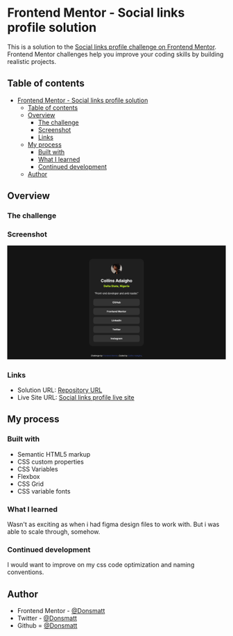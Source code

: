 # Frontend Mentor - Social links profile solution

This is a solution to the [Social links profile challenge on Frontend Mentor](https://www.frontendmentor.io/challenges/social-links-profile-UG32l9m6dQ). Frontend Mentor challenges help you improve your coding skills by building realistic projects. 

## Table of contents
- [Frontend Mentor - Social links profile solution](#frontend-mentor---social-links-profile-solution)
  - [Table of contents](#table-of-contents)
  - [Overview](#overview)
    - [The challenge](#the-challenge)
    - [Screenshot](#screenshot)
    - [Links](#links)
  - [My process](#my-process)
    - [Built with](#built-with)
    - [What I learned](#what-i-learned)
    - [Continued development](#continued-development)
  - [Author](#author)

## Overview

### The challenge

### Screenshot

![Frontend Mentor Challenge Task Three- Social links profile ](./screenshot.png)

### Links

- Solution URL: [Repository URL](https://github.com/Donsmatt/fm_social_link_profile)
- Live Site URL: [Social links profile live site](https://fm-social-link-profile-delta.vercel.app/)

## My process

### Built with

- Semantic HTML5 markup
- CSS custom properties
- CSS Variables
- Flexbox
- CSS Grid
- CSS variable fonts

### What I learned

Wasn't as exciting as when i had figma design files to work with. But i was able to scale through, somehow.

### Continued development

I would want to improve on my css code optimization and naming conventions.

## Author

- Frontend Mentor - [@Donsmatt](https://www.frontendmentor.io/profile/Donsmatt)
- Twitter - [@Donsmatt](https://x.com/CAdaigho)
- Github = [@Donsmatt](https://github.com/Donsmatt)
